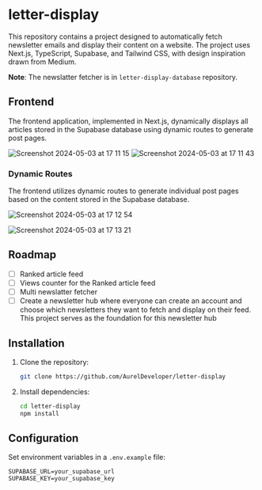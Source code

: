 # letter-display

This repository contains a project designed to automatically fetch newsletter emails and display their content on a website. The project uses Next.js, TypeScript, Supabase, and Tailwind CSS, with design inspiration drawn from Medium.

**Note**: The newslatter fetcher is in `letter-display-database` repository.

## Frontend

The frontend application, implemented in Next.js, dynamically displays all articles stored in the Supabase database using dynamic routes to generate post pages.

![Screenshot 2024-05-03 at 17 11 15](https://github.com/AurelDeveloper/letter-display/assets/150530607/e8a42b89-75db-48a6-a2ed-cb050ab8f7ce)
![Screenshot 2024-05-03 at 17 11 43](https://github.com/AurelDeveloper/letter-display/assets/150530607/0028952e-b81e-4b19-8f77-4f72387e831a)

### Dynamic Routes

The frontend utilizes dynamic routes to generate individual post pages based on the content stored in the Supabase database.

![Screenshot 2024-05-03 at 17 12 54](https://github.com/AurelDeveloper/letter-display/assets/150530607/6bfbe214-1f4c-4747-886d-e85eee04dfa0)

![Screenshot 2024-05-03 at 17 13 21](https://github.com/AurelDeveloper/letter-display/assets/150530607/923a92ae-182b-4af2-bec0-6153933f0e2f)

## Roadmap

- [ ] Ranked article feed
- [ ] Views counter for the Ranked article feed
- [ ] Multi newslatter fetcher
- [ ] Create a newsletter hub where everyone can create an account and choose which newsletters they want to fetch and display on their feed. This project serves as the foundation for this newsletter hub

## Installation

1. Clone the repository:

   ```bash
   git clone https://github.com/AurelDeveloper/letter-display
   ```

2. Install dependencies:

   ```bash
   cd letter-display
   npm install
   ```

## Configuration

Set environment variables in a `.env.example` file:

   ```plaintext
   SUPABASE_URL=your_supabase_url
   SUPABASE_KEY=your_supabase_key
   ```

